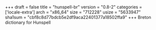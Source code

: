 +++
draft = false
title = "hunspell-br"
version = "0.8-2"
categories = ['locale-extra']
arch = "x86_64"
size = "712228"
usize = "5633947"
sha1sum = "cbf8c8d77bdcb5e2df9aca22401377a18502ffa9"
+++
Breton dictionary for Hunspell